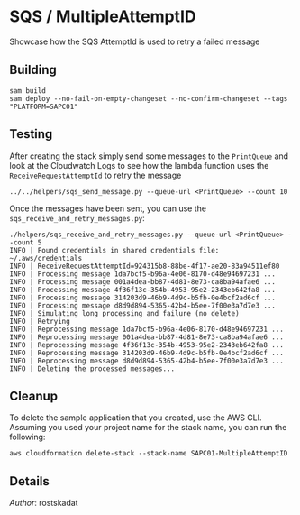 # SQS / MultipleAttemptID

Showcase how the SQS AttemptId is used to retry a failed message

## Building

```shell
sam build 
sam deploy --no-fail-on-empty-changeset --no-confirm-changeset --tags "PLATFORM=SAPC01" 
``` 

## Testing

After creating the stack simply send some messages to the `PrintQueue` and look at the Cloudwatch Logs to see how the lambda function uses the `ReceiveRequestAttemptId` to retry the message

```shell
../../helpers/sqs_send_message.py --queue-url <PrintQueue> --count 10
``` 

Once the messages have been sent, you can use the `sqs_receive_and_retry_messages.py`:

```shell
./helpers/sqs_receive_and_retry_messages.py --queue-url <PrintQueue> --count 5
INFO | Found credentials in shared credentials file: ~/.aws/credentials
INFO | ReceiveRequestAttemptId=924315b8-88be-4f17-ae20-83a94511ef80
INFO | Processing message 1da7bcf5-b96a-4e06-8170-d48e94697231 ...
INFO | Processing message 001a4dea-bb87-4d81-8e73-ca8ba94afae6 ...
INFO | Processing message 4f36f13c-354b-4953-95e2-2343eb642fa8 ...
INFO | Processing message 314203d9-46b9-4d9c-b5fb-0e4bcf2ad6cf ...
INFO | Processing message d8d9d894-5365-42b4-b5ee-7f00e3a7d7e3 ...
INFO | Simulating long processing and failure (no delete)
INFO | Retrying 
INFO | Reprocessing message 1da7bcf5-b96a-4e06-8170-d48e94697231 ...
INFO | Reprocessing message 001a4dea-bb87-4d81-8e73-ca8ba94afae6 ...
INFO | Reprocessing message 4f36f13c-354b-4953-95e2-2343eb642fa8 ...
INFO | Reprocessing message 314203d9-46b9-4d9c-b5fb-0e4bcf2ad6cf ...
INFO | Reprocessing message d8d9d894-5365-42b4-b5ee-7f00e3a7d7e3 ...
INFO | Deleting the processed messages...
``` 

## Cleanup

To delete the sample application that you created, use the AWS CLI. Assuming you used your project name for the stack name, you can run the following:

```shell
aws cloudformation delete-stack --stack-name SAPC01-MultipleAttemptID
```

## Details

*Author*: rostskadat
